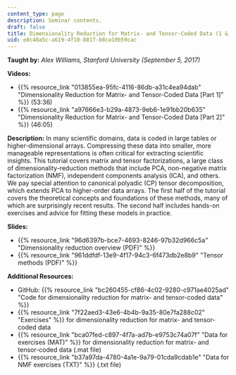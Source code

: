 ```yaml
---
content_type: page
description: Seminar contents.
draft: false
title: Dimensionality Reduction for Matrix- and Tensor-Coded Data (1 & 2)
uid: e8c48a5c-a619-4f10-8817-b8ca10b59cac
---
```

**Taught by:** *Alex Williams, Stanford University (September 5, 2017)*

**Videos:**

- {{% resource_link "013855ea-95fc-4116-86db-a31c4ea94dab" "Dimensionality Reduction for Matrix- and Tensor-Coded Data \[Part 1\]" %}} (53:36)
- {{% resource_link "a97666e3-b29a-4873-9eb6-1e91bb20b635" "Dimensionality Reduction for Matrix- and Tensor-Coded Data \[Part 2\]" %}} (46:05)

**Description:** In many scientific domains, data is coded in large tables or higher-dimensional arrays. Compressing these data into smaller, more manageable representations is often critical for extracting scientific insights. This tutorial covers matrix and tensor factorizations, a large class of dimensionality-reduction methods that include PCA, non-negative matrix factorization (NMF), independent components analysis (ICA), and others. We pay special attention to canonical polyadic (CP) tensor decomposition, which extends PCA to higher-order data arrays. The first half of the tutorial covers the theoretical concepts and foundations of these methods, many of which are surprisingly recent results. The second half includes hands-on exercises and advice for fitting these models in practice.

**Slides:**

- {{% resource_link "96d6397b-bce7-4693-8246-97b32d966c5a" "Dimensionality reduction overview (PDF)" %}}
- {{% resource_link "961ddfdf-13e9-4f17-94c3-6f473db2e8b9" "Tensor methods (PDF)" %}}

**Additional Resources:**

- GitHub: {{% resource_link "bc260455-cf86-4c02-9280-c971ae4025ad" "Code for dimensionality reduction for matrix- and tensor-coded data" %}}
- {{% resource_link "7f22aed3-43e6-4b4b-9a35-80e7fa288c02" "Exercises" %}} for dimensionality reduction for matrix- and tensor-coded data
- {{% resource_link "bca07fed-c897-4f7a-ad7b-e9753c74a07f" "Data for exercises (MAT)" %}} for dimensionality reduction for matrix- and tensor-coded data (.mat file)
- {{% resource_link "b37a97da-4780-4a1e-9a79-01cda9cdab1e" "Data for NMF exercises (TXT)" %}} (.txt file)